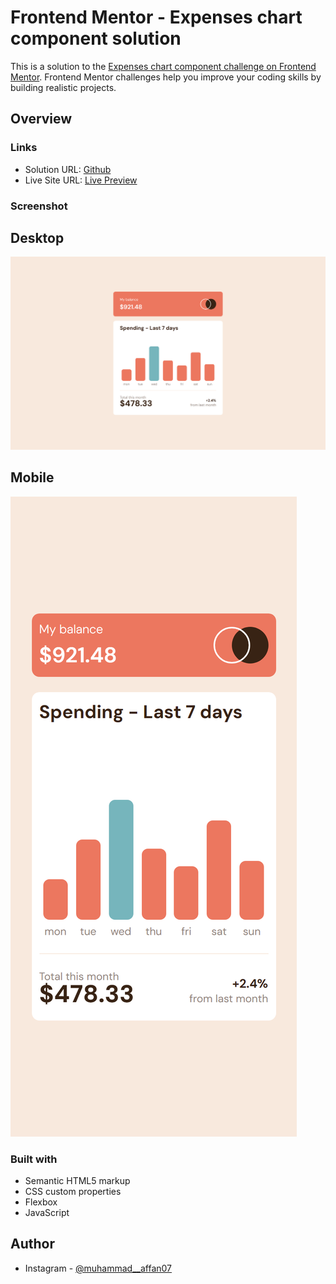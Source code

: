 # Frontend Mentor - Expenses chart component solution

This is a solution to the [Expenses chart component challenge on Frontend Mentor](https://www.frontendmentor.io/challenges/expenses-chart-component-e7yJBUdjwt). Frontend Mentor challenges help you improve your coding skills by building realistic projects. 

## Overview

### Links

- Solution URL: [Github](https://github.com/Affan840/Expenses-Chart-Component)
- Live Site URL: [Live Preview](https://affan840.github.io/Expenses-Chart-Component/)

### Screenshot

## Desktop
![](./Final_Desktop.png)

## Mobile
![](./Final_Mobile.png)




### Built with

- Semantic HTML5 markup
- CSS custom properties
- Flexbox
- JavaScript


## Author

- Instagram - [@muhammad__affan07](https://www.instagram.com/muhammad__affan07/)